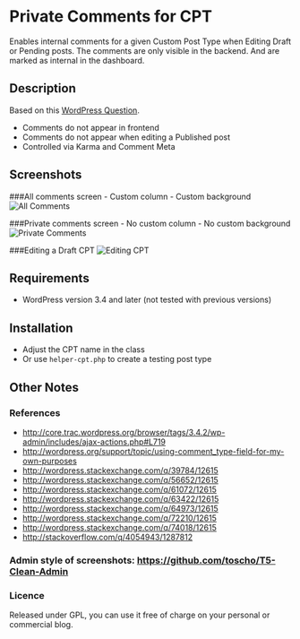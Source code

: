 # Private Comments for CPT
Enables internal comments for a given Custom Post Type when Editing Draft or Pending posts. The comments are only visible in the backend. And are marked as internal in the dashboard.

## Description
Based on this [WordPress Question](http://wordpress.stackexchange.com/q/74018/12615).

 - Comments do not appear in frontend
 - Comments do not appear when editing a Published post
 - Controlled via Karma and Comment Meta

## Screenshots
###All comments screen - Custom column - Custom background
![All Comments](https://raw.github.com/brasofilo/Private-Comments-in-CPT/master/screenshot-1.png)

###Private comments screen - No custom column - No custom background
![Private Comments](https://raw.github.com/brasofilo/Private-Comments-in-CPT/master/screenshot-2.png)

###Editing a Draft CPT
![Editing CPT](https://raw.github.com/brasofilo/Private-Comments-in-CPT/master/screenshot-3.png)

## Requirements
* WordPress version 3.4 and later (not tested with previous versions)

## Installation
 - Adjust the CPT name in the class
 - Or use `helper-cpt.php` to create a testing post type

## Other Notes
### References
 - http://core.trac.wordpress.org/browser/tags/3.4.2/wp-admin/includes/ajax-actions.php#L719
 - http://wordpress.org/support/topic/using-comment_type-field-for-my-own-purposes
 - http://wordpress.stackexchange.com/q/39784/12615
 - http://wordpress.stackexchange.com/q/56652/12615
 - http://wordpress.stackexchange.com/q/61072/12615
 - http://wordpress.stackexchange.com/q/63422/12615
 - http://wordpress.stackexchange.com/q/64973/12615
 - http://wordpress.stackexchange.com/q/72210/12615
 - http://wordpress.stackexchange.com/q/74018/12615
 - http://stackoverflow.com/q/4054943/1287812

### Admin style of screenshots: https://github.com/toscho/T5-Clean-Admin
### Licence
Released under GPL, you can use it free of charge on your personal or commercial blog.
